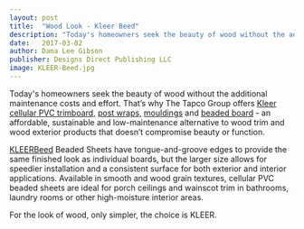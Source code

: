 ```yaml
---
layout: post
title:  "Wood Look - Kleer Beed"
description: "Today's homeowners seek the beauty of wood without the additional maintenance costs and effort.  "
date:   2017-03-02
author: Dana Lee Gibson
publisher: Designs Direct Publishing LLC
image: KLEER-Beed.jpg
---
```


Today's homeowners seek the beauty of wood without the additional maintenance costs and effort. That’s why The Tapco Group offers [Kleer cellular PVC trimboard,](https://kleerlumber.com/kleer-pvc-trimboards/) [post wraps,](https://kleerlumber.com/product/post-wrap/) [mouldings](https://kleerlumber.com/kleer-exterior-mouldings/) and [beaded board](https://kleerlumber.com/) - an affordable, sustainable and low-maintenance alternative to wood trim and wood exterior products that doesn’t compromise beauty or function.<!--more--> 

[KLEERBeed](https://kleerlumber.com/) Beaded Sheets have tongue-and-groove edges to provide the same finished look as individual boards, but the larger size allows for speedier installation and a consistent surface for both exterior and interior applications. Available in smooth and wood grain textures, cellular PVC beaded sheets are ideal for porch ceilings and wainscot trim in bathrooms, laundry rooms or other high-moisture interior areas.

For the look of wood, only simpler, the choice is KLEER.
